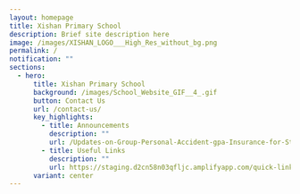 ```yaml
---
layout: homepage
title: Xishan Primary School
description: Brief site description here
image: /images/XISHAN_LOGO___High_Res_without_bg.png
permalink: /
notification: ""
sections:
  - hero:
      title: Xishan Primary School
      background: /images/School_Website_GIF__4_.gif
      button: Contact Us
      url: /contact-us/
      key_highlights:
        - title: Announcements
          description: ""
          url: /Updates-on-Group-Personal-Accident-gpa-Insurance-for-Students/
        - title: Useful Links
          description: ""
          url: https://staging.d2cn58n03qfljc.amplifyapp.com/quick-links/students
      variant: center
---
```

